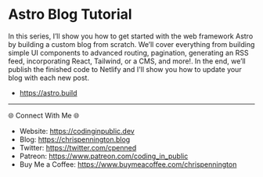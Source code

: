 # Astro Blog Tutorial

In this series, I’ll show you how to get started with the web framework Astro by building a custom blog from scratch. We’ll cover everything from building simple UI components to advanced routing, pagination, generating an RSS feed, incorporating React, Tailwind, or a CMS, and more!. In the end, we’ll publish the finished code to Netlify and I'll show you how to update your blog with each new post.

- https://astro.build

---------------------------------------

🌐 Connect With Me 🌐
- Website: https://codinginpublic.dev
- Blog: https://chrispennington.blog
- Twitter: https://twitter.com/cpenned
- Patreon: https://www.patreon.com/coding_in_public
- Buy Me a Coffee: https://www.buymeacoffee.com/chrispennington
